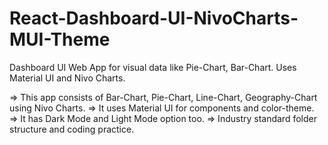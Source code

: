# React-Dashboard-UI-NivoCharts-MUI-Theme

Dashboard UI Web App for visual data like Pie-Chart, Bar-Chart. Uses Material UI and Nivo Charts.

=> This app consists of Bar-Chart, Pie-Chart, Line-Chart, Geography-Chart using Nivo Charts.
=> It uses Material UI for components and color-theme.
=> It has Dark Mode and Light Mode option too.
=> Industry standard folder structure and coding practice.
